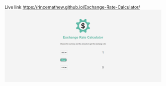 Live link https://rincemathew.github.io/Exchange-Rate-Calculator/
![alt text](https://github.com/rincemathew/Exchange-Rate-Calculator/blob/master/screenshot.png)